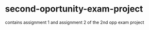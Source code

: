 # second-oportunity-exam-project
contains assignment 1 and assignment 2 of the 2nd opp exam project
